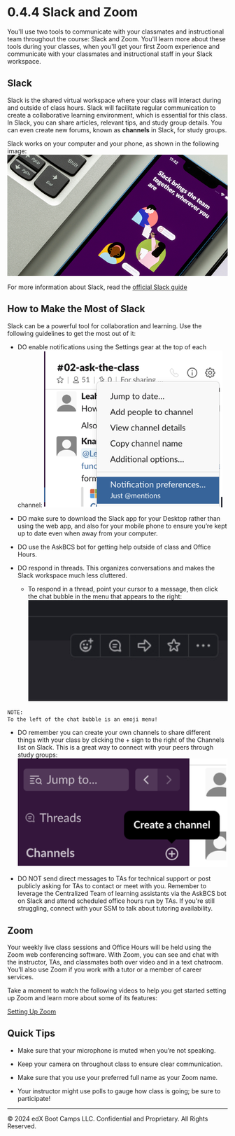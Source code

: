 # 0.4.4 Slack and Zoom
You'll use two tools to communicate with your classmates and instructional team throughout the course: Slack and Zoom. You'll learn more about these tools during your classes, when you'll get your first Zoom experience and communicate with your classmates and instructional staff in your Slack workspace.

## Slack
Slack is the shared virtual workspace where your class will interact during and outside of class hours. Slack will facilitate regular communication to create a collaborative learning environment, which is essential for this class. In Slack, you can share articles, relevant tips, and study group details. You can even create new forums, known as **channels** in Slack, for study groups.

Slack works on your computer and your phone, as shown in the following image:
![](../images/1600-slack.png)

For more information about Slack, read the [official Slack guide](https://slack.com/help/categories/360000049043)

## How to Make the Most of Slack
Slack can be a powerful tool for collaboration and learning. Use the following guidelines to get the most out of it:

* DO enable notifications using the Settings gear at the top of each channel:
![](../images/1700-slack-notifications.png)

* DO make sure to download the Slack app for your Desktop rather than using the web app, and also for your mobile phone to ensure you’re kept up to date even when away from your computer.

* DO use the AskBCS bot for getting help outside of class and Office Hours.

* DO respond in threads. This organizes conversations and makes the Slack workspace much less cluttered.
    * To respond in a thread, point your cursor to a message, then click the chat bubble in the menu that appears to the right:
    ![](../images/1800-slack-thread.png)

```
NOTE:
To the left of the chat bubble is an emoji menu!
```

* DO remember you can create your own channels to share different things with your class by clicking the + sign to the right of the Channels list on Slack. This is a great way to connect with your peers through study groups:
![](../images/1900-slack-create-channel.png)

* DO NOT send direct messages to TAs for technical support or post publicly asking for TAs to contact or meet with you. Remember to leverage the Centralized Team of learning assistants via the AskBCS bot on Slack and attend scheduled office hours run by TAs. If you're still struggling, connect with your SSM to talk about tutoring availability.

## Zoom
Your weekly live class sessions and Office Hours will be held using the Zoom web conferencing software. With Zoom, you can see and chat with the instructor, TAs, and classmates both over video and in a text chatroom. You’ll also use Zoom if you work with a tutor or a member of career services.

Take a moment to watch the following videos to help you get started setting up Zoom and learn more about some of its features: 

[Setting Up Zoom](https://www.youtube.com/watch?v=x6bIVS6IV18)

## Quick Tips
* Make sure that your microphone is muted when you’re not speaking.

* Keep your camera on throughout class to ensure clear communication.

* Make sure that you use your preferred full name as your Zoom name.

* Your instructor might use polls to gauge how class is going; be sure to participate!

---
© 2024 edX Boot Camps LLC. Confidential and Proprietary. All Rights Reserved.
